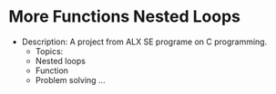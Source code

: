 # More Functions Nested Loops
 - Description: A project from ALX SE programe on C programming.
	- Topics:
	* Nested loops
	* Function 
	* Problem solving ...
